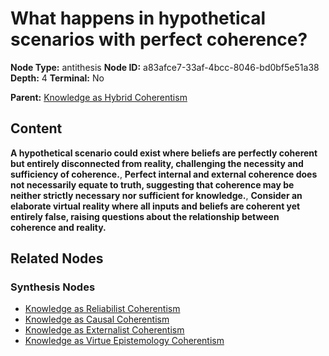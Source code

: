 # What happens in hypothetical scenarios with perfect coherence?

**Node Type:** antithesis
**Node ID:** a83afce7-33af-4bcc-8046-bd0bf5e51a38
**Depth:** 4
**Terminal:** No

**Parent:** [Knowledge as Hybrid Coherentism](knowledge-as-hybrid-coherentism-synthesis-4f671ad2-623e-4849-bd3c-050c73fcbf9c.md)

## Content

**A hypothetical scenario could exist where beliefs are perfectly coherent but entirely disconnected from reality, challenging the necessity and sufficiency of coherence.**, **Perfect internal and external coherence does not necessarily equate to truth, suggesting that coherence may be neither strictly necessary nor sufficient for knowledge.**, **Consider an elaborate virtual reality where all inputs and beliefs are coherent yet entirely false, raising questions about the relationship between coherence and reality.**

## Related Nodes

### Synthesis Nodes

- [Knowledge as Reliabilist Coherentism](knowledge-as-reliabilist-coherentism-synthesis-b2f69bf2-f382-40d1-b33a-91b524d16fc3.md)
- [Knowledge as Causal Coherentism](knowledge-as-causal-coherentism-synthesis-986d2bd3-d6b7-4794-8c31-5f4514847334.md)
- [Knowledge as Externalist Coherentism](knowledge-as-externalist-coherentism-synthesis-ceb0498d-e949-4026-b7d8-0c8b2811bc0a.md)
- [Knowledge as Virtue Epistemology Coherentism](knowledge-as-virtue-epistemology-coherentism-synthesis-0f354960-5cb4-4fb4-aba3-6f05dce0d97e.md)
